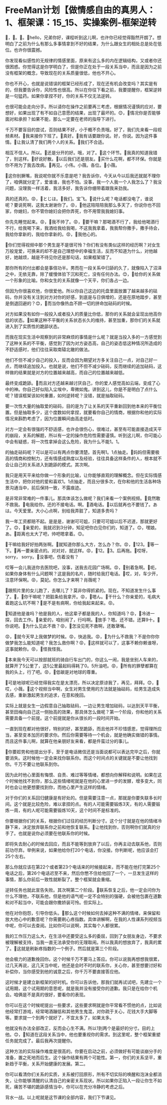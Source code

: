 # FreeMan计划【做情感自由的真男人：1、框架课：15_15、实操案例-框架逆转

🎼，🎼。🎼。🎼hello，兄弟你好，课程听到这儿啊，也许你已经觉得豁然开朗了。想明白了之前为什么有那么多事情拿到不好的结果，为什么跟女生的相处总是处在低位。也许你很震撼。

你发现看似感性的无规律的情感里面，原来有这么多的内在逻辑结构，又或者你还很困惑。你觉得这是你学明白了，但是你正在处于一段关系当中，而且是因为之前没有框架的概念，导致现在的关系质量很低，他也不开心。

你也不开心，也就是说错误的框架已经形成了，现在还有机会改变吗？其实是有的，但我要告诉你，风险性也很高。所以在你往下看之前，我要提醒你，框架逆转是一句猛药。如果你拿捏不好，你的关系不仅无法逆转。

也很可能会走向分手。所以请你在操作之前要再三考虑，根据情况谨慎的应对，要想好，如果出现了有不如自己意愿的结果，出现了最坏的。😊，🎼情况你是否能够面对和承担？如果不能，那么一定要在老师的指导下进行。

千万不要盲目的尝试，否则结果不好，小于概不负责哦。好了，我们先来看一段视频素材。🎼我来接你下班了。🎼真好。🎼我有话要跟你说。好，你说。因为这件事情。🎼让我认清了我们两个人的关系。🎼我们不合适。

相互不信人。所以。🎼还是分开的好。哦，对了。🎼这个环节。🎼我真的知道我错了，别这样。🎼好说好散。🎼以后我们还是朋友。🎼买什么花啊，都不环保。你就是你不用为了我去改病。🎼再见。小伟。小薇。各位。🎼小薇。

🎼这你别撅嘴，我说呢你就不乐意是吧？我告诉你，今天从今以后我还就就不理你了，咱俩就分定了，爱谁谁，我也不怕。没事，我一个人我一个人我怎么了？我没问题，没理我一样活着，我活多好，我告诉你绷带着跟我来劲我。

真的还真的。😡，🎼とじほ。🎼我们。宝飞。🎼说什么呢？电话都没电了，谁说呢？要说死啊，这我太谢谢你了。😡，🎼他这陪陪陪我那么多天了，你说你也不回家，你媳妇，你不管你媳妇会把你弄死，你不用管我我媳妇事。

你先先睡觉起来。😡，🎼我不帅了。😡，🎼要干嘛？那喝酒不行了，我给他喝酒行不行，给我喝下来，我酒给我给我喝，不这我我拿着，我我帮你撒手，撒手待会，我给你拿新的，我给你拿新的。😡，🎼我他心的。

🎼你们觉得视频中那个男生是不是很可怜？你们有没有类似这样的经历啊？对女生万般宠爱，可换来的却不是自己理想中的幸福生活，反而不知道为什么，对他越好，她越烦，越是不待见你还是那句话，如果框架错了。

那你所有的付出都会是事倍功半。男而在一段关系中归舔的久了，就像陷入了沼泽之中，无依无靠，除了缓慢体验下沉和死亡，没有任何办法。😊，🎼给你的关系做一个形象的比喻。你和女生的关系就像一个天平，你们各占一边。

但因为你很喜欢他，你很爱他。所以你自己这边的托盘里面放置了越来越多的砝码，你并没有关注到对方对你的好感，到底是与日俱增的，还是在原地踏步，甚至是倒退回避的？😊，🎼而当你像热血不顾一切的拼命加砝码的时候。

对方如果没有如你一般投入或者投入的质量比你低，那你的关系就会呈现出他高你低的状态。🎼如果这种不平衡的关系状态长久的维持，甚至加重，那你们的关系就进入到了实质性的跪舔状态。

而我在现实生活中观察到的非常麻烦的事情是什么呢？就是当投入多的一方感觉到了这种关系的不平衡，感觉到了因为对方姿态高，自己的姿态低这种情况所造成的不舒适感时，他们往往采取南辕北辙的做法。

他们不但不减少自己的投入，反而会因为期望对方多关注自己一点，对自己好一点，而继续追加投入。也就是说，他们不但不减少砝码，反而继续的追加砝码，这样做的结果就是对方的位置越来越高，而自己的位置越来越低。

最终变成跪舔。🎼而且对方还越来越讨厌自己，你的爱人感觉高如云端，变成了心中的神。你自己好似陷入尘埃中，卑微如鬼。讲到这儿，你是不是明白了点什么呢？错误框架该如何重置，如何逆转呢？没错，就是抽取砝码。

要一次性大量的抽取爱的砝码，目的是为了让关系的天平重新回到他本来的平衡位置。但是抽取多少，这个度数如何拿捏，就要看你自己的情商，根据你和他的实际情况来斟酌考虑了，因为位置瞬间由高走低时。

对方一定会有很强的不舒适感，也许会很伤心，很难过，甚至有可能直接造成天平的崩段，关系的解题，所以有一定的操作危险性需要谨慎。听到这儿啊，你可能心中会有疑惑，将一次性拿掉会这么危险，我为什么不能1。1。

的抽走砝码呢？可以是可以有两点你要清楚。首先啊1。1点抽走。🎼妈妈但需要极高的情商和控制力，还有情感成熟度以及经验，往往具备这样条件的人，根本就不会让自己的关系进入到跪舔的模式。其次啊。

我只是用天平来给你做一个形象的比喻，让你能够直观的理解概念。但在实际情感生活中，把你对他的爱和喜欢1。1点抽走，而且分很多次，在你和他的生活各种场景沟通当中，前后保持一致，不露痕迹。

是非常非常难的一件事儿。那具体该怎么做呢？我们来看一个案例视频。🎼竟然敢不救我。🎼电我给你。还的不接电话。啊。🎼酒电话。🎼以后就再也不要钱了。あは。今天爱里。大小心点啊，别给我弄脏了，知道多贵吗？

我一年工资都赔不起。是是是，谢谢可可姐，只要可可姐以后不迟道，那就更好了。😊，🎼亲爱的，我就迟到3分钟，知足吧你白见你们的，知道了。😊，嘿娘。あ。🎼距离也太大了吧，帅吧嗯拿着。😊。

🎼干嘛给我好好拍两张啊。🎼就知道你那么大方，怎么办？你。😡，🎼123。🎼等一下。🎼再一要亲密点的。对对对，就这样。😡，🎼12。🎼3。后再拖。🎼哎呀，sorry， sorry。🎼没事吧，伤着没有？

哎等一会儿我送你去医院吧，没事，送我去花园广场啊。😡，🎼别着急啊。🎼呃，如果你身体有什么问题啊？这是我的名片，随时给我打电话。🎼哎，对，车少开，注意环保啊。😡，莫妃。你怎么才来啊？肖薇呢？

🎼跟照片里的女儿跑了，去哪儿了？莫非你得抓紧的。现在。不知道发生什么事了。🎼，🎼你干嘛呢？把脏条给我拿开。😡，🎼嗯ん。🎼干什么？你亲爱的，毛病大着跑这么坑不啊？🎼是不是有病啊，你给我起来起来。😡。

🎼知道他是谁吗？他是我的人，他这辈子都是我的人，你知道吗？😡，🎼冷进一探，回去工作。🎼亲爱的，咱别闹了，行吗啊。🎼放手？嗯。还不错。还算9十。🎼你说吧。🎼为什么见此不救？😡，🎼怎没见死不救啊，还敢犟嘴。

😡，🎼就今天早上我做梦的时候。😡，快追我。😡，🎼为什么不救我？不是你你你做梦我怎么能知道呢？我怎么救你啊？😡，🎼这样就可以了，这事不赖你赖谁呀，这事就赖你。😡，🎼怪我怪我。

🎼本来我今天可以按部就班的骑自行车出门的，你这么一闹，我是坐别人车来的，就算开了5公里了，这5公里最起码得耗了0。5升油吧。😡，🎼所有的罪孽都算在我的头上，行了吧。😡，🎼低碳是对地球的尊重。

🎼可是地球呢已经觉得我实在是太漂亮，所以决定原谅我了，再见，拜拜。😊，🎼哎，小薇。🎼这个视频当中啊，女生对男生使用的方法就是抽砝码，给男生造成失去感，重新激起男生的追求，在意和挽回。

实际上就是女生一边假意自己抽取砝码，一边让男生增加砝码，以达到天平平衡，甚至田梅向自己这一侧抬高的效果，那具体怎么做呢？第一个阶段，你和他的关系需要具备一个前提。这个前提就是你从很长的一段时间开始。

一直到现在都对他很好，特别的好，甚至跪舔，而且他并不珍惜感恩，觉得理所应当，甚至变本加厉的要求你。然后你需要等待一个机会，就是他确实做错的事情。而且这件事儿啊，就算在他亲朋好友来看，都是件蛮过分的事儿。

🎼你要趁势和他提出分手，至于是电话微信还是当面说都可以表达完毕之后，你就要消失。这时候他一定会来找你联系你。而这个时间点的关键就是不要让他找到你。千万不要让他联系到你。

因为此时他心里面有悔恨、自责、难过等等情绪，都想向你解释和说明。如果在这个时候他找不到你，那么这些情绪呢就是在他的心里进一步的发酵，增多变大，同时也会让他更想要找到你，而他心里产生这样的情绪。

对于你们的关系回归健康是有好处的。但是需要注意一点，那就是你要失联多长时间。这个就是比较危险，难以拿捏的点。有的人可能需要锻炼3天，有的人需要锻炼一周，有的人呢可能需要锻炼10天，这个时间不是标准的。

你要根据你们的关系，根据你们过往的经历判断分寸。这个分寸就是在他的情绪冷静下来，决定放弃联系你之前和他恢复联系。🎼让他找到你，否则啊你们就真的分手了。也就是说你必须要在他联系你的时候。

即将失去耐心的时候去回应，而且不能等到放弃了以后，你再主动去联系他，否则前功尽弃。举例来说，如果他给你打20个电话，你没接。你判断呢，他应该会打25个左右。

那么你就应该在第22个或者第23个电话来的时候接起来，而不能在他打完第25个电话之后，第26个电话迟至不来，然后你憋不住给他回了一个，一旦发生这样的事情，那么你前后一致性就断裂了。整个框架就会重缩。

逆转任务也就此宣告失败。其次啊第二个阶段。🎼联系恢复之后，他一定会问你为什么不理他，不联系他，但是他的语气呢一定不会特别的强硬，会被他包裹在道歉和对不起当中，可能会跟你撒娇装可怜。但实际上。

他在对你抱怨，引导你低头。🎼那么这个时候如何去掉这种不满的情绪，来保留和放大他心中的歉意呢？你需要刷心疼指数。具体讲解啊，在我的人性课系列视频当中呢，你可以去查阅。比如你可以说啊，其实每个人都很累。

我的工作压力这么大，在生活中还要受这么多的委屈，回到了女朋友身边，不要求被理解被支持，当我一直无法承受你的无理取闹。所以我真的想放弃了，我真的累了。🎼这就是刷新疼指数的一个例子。然后就是第三个阶段。

他会极力的道歉挽回你。这个时候千万不要马上答应。你可以说我再想想我很累，过几天再说，这几天当中呢，他还是会时不时的联系你，关心你，甚至想要讨好和补偿你，当你感受到他的诚意之后，你千万不要直接答应他。

这时候才是建立新框架的好时机。你可以告诉他，那我们就再试试吧，先建立一个试用期，这个试用期的意思呢，就是我并没有接受你的道歉。我只是在给你个机会。咱俩是不是真的很好，要看你的表现。

你可以在这个时候呢提出一些要求，这些要求啊就是你平常看不惯他的点，比如说他经常打游戏，经常喝酒蹦低和其他男生鬼混，对你疏于关心，花钱大手大脚等等。要求提一个到两个就好了，不宜太多了，如果太多。

他就没有办法全部改正，反而会心生不满。所以1到两个是最好的分寸。目的上他。😊，🎼知道在这段关系当中，他也要重视你的需求。到这里呢，整个框架重塑任务就完成了。最后我再次提醒你。

这种方法的实际操作难度是很高的。你要在启动之前，必须做好有可能谈崩分手的准备，置之死地而后生。这个操作结果有两个可能性。第一，你们的关系坚平，重新趋于平衡，关系开始健康的发展。第二。

你可以看清你们关系的实质，关系被打回原形，所有不切实际的唤醒和泡沫全都消失，让你能够清醒的认清自己的亲密关系现状。所以如果你正陷入一段让你生不如死，痛苦不堪的跪舔感情当中，你可以在充分冷静的考虑之后。

背水一战。以上呢就是这节课的全部内容，我们下节课见。